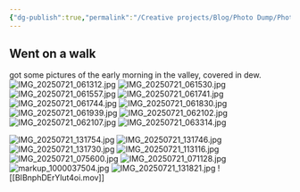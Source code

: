 ```yaml
---
{"dg-publish":true,"permalink":"/Creative projects/Blog/Photo Dump/Photo Dump 2025-07-21/","tags":["blog","image"]}
---
```


## Went on a walk
got some pictures of the early morning in the valley, covered in dew. 
![IMG_20250721_061312.jpg](/img/user/IMG_20250721_061312.jpg)
![IMG_20250721_061530.jpg](/img/user/IMG_20250721_061530.jpg)
![IMG_20250721_061557.jpg](/img/user/IMG_20250721_061557.jpg)
![IMG_20250721_061741.jpg](/img/user/IMG_20250721_061741.jpg)
![IMG_20250721_061744.jpg](/img/user/IMG_20250721_061744.jpg)
![IMG_20250721_061830.jpg](/img/user/IMG_20250721_061830.jpg)
![IMG_20250721_061939.jpg](/img/user/IMG_20250721_061939.jpg)
![IMG_20250721_062102.jpg](/img/user/IMG_20250721_062102.jpg)
![IMG_20250721_062107.jpg](/img/user/IMG_20250721_062107.jpg)
![IMG_20250721_063314.jpg](/img/user/IMG_20250721_063314.jpg)

![IMG_20250721_131754.jpg](/img/user/IMG_20250721_131754.jpg)
![IMG_20250721_131746.jpg](/img/user/IMG_20250721_131746.jpg)
![IMG_20250721_131730.jpg](/img/user/IMG_20250721_131730.jpg)
![IMG_20250721_113116.jpg](/img/user/IMG_20250721_113116.jpg)
![IMG_20250721_075600.jpg](/img/user/IMG_20250721_075600.jpg)
![IMG_20250721_071128.jpg](/img/user/IMG_20250721_071128.jpg)
![markup_1000037504.jpg](/img/user/markup_1000037504.jpg)
![IMG_20250721_131821.jpg](/img/user/IMG_20250721_131821.jpg)
![[BIBnphDErYlut4oi.mov]]
